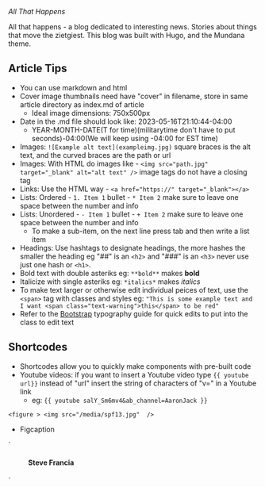 _All That Happens_

All that happens - a blog dedicated to interesting news. Stories about things that move the zietgiest.
This blog was built with Hugo, and the Mundana theme.

## Article Tips

- You can use markdown and html
- Cover image thumbnails need have "cover" in filename, store in same article directory as index.md of article
  - Ideal image dimensions: 750x500px
- Date in the .md file should look like: 2023-05-16T21:10:44-04:00
  - YEAR-MONTH-DATE(T for time)(militarytime don't have to put seconds)-04:00(We will keep using -04:00 for EST time)
- Images: `![Example alt text](exampleimg.jpg)` square braces is the alt text, and the curved braces are the path or url
- Images: With HTML do images like - `<img src="path.jpg" target="_blank" alt="alt text" />` image tags do not have a closing tag
- Links: Use the HTML way - `<a href="https://" target="_blank"></a>`
- Lists: Ordered - `1. Item 1` bullet - `* Item 2` make sure to leave one space between the number and info
- Lists: Unordered - `- Item 1` bullet - `+ Item 2` make sure to leave one space between the number and info
  - To make a sub-item, on the next line press tab and then write a list item
- Headings: Use hashtags to designate headings, the more hashes the smaller the heading eg "##" is an `<h2>` and "###" is an `<h3>` never use just one hash or `<h1>`.
- Bold text with double asteriks eg: `**bold**` makes **bold**
- Italicize with single asteriks eg: `*italics*` makes _italics_
- To make text larger or otherwise edit individual peices of text, use the `<span>` tag with classes and styles eg: `"This is some example text and I want <span class="text-warning">this</span> to be red"`
- Refer to the [Bootstrap](https://getbootstrap.com/docs/5.3/content/typography/) typography guide for quick edits to put into the class to edit text

## Shortcodes

- Shortcodes allow you to quickly make components with pre-built code
- Youtube videos: if you want to insert a Youtube video type `{{ youtube url}}` instead of "url" insert the string of characters of "v=" in a Youtube link
  - eg: `{{ youtube salY_Sm6mv4&ab_channel=AaronJack }}`



`<figure > <img src="/media/spf13.jpg"  />`

- Figcaption

`<figure>
<figcaption>
<h4>Steve Francia</h4>
</figcaption>
</figure>`
